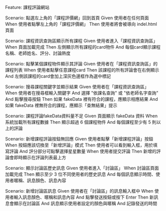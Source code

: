 Feature: 課程評論網站

  Scenario: 點選左上角的「課程評價網」回到首頁
    Given 使用者在任何頁面
    When 使用者點擊左上角的「課程評價網」
    Then 使用者將會被導向 indel.html 頁面

  Scenario: 課程資訊查詢區顯示所有課程
    Given 使用者進入「課程資訊查詢區」
    When 頁面加載完成
    Then 左側顯示所有課程的card物件
    And 每個card顯示課程名稱、老師姓名、評分、討論熱度

  Scenario: 點擊某個課程物件顯示其評論
    Given 使用者在「課程資訊查詢區」的課程列表
    When 使用者點擊任意課程card
    Then 該課程的所有評論會在右側顯示
    And 左側該課程的card會加上深灰色邊框作為選中標記

  Scenario: 搜尋課程關鍵字並顯示結果
    Given 使用者在「課程資訊查詢區」
    When 使用者在搜尋框輸入關鍵字
    And 選擇 "依課名查詢" 或 "依老師名字查詢"
    And 點擊搜尋按鈕
    Then 如果 fakeData 裡有符合的課程，應顯示相應結果
    And 如果 fakeData 裡無符合的課程，應顯示「查無結果」提示

  Scenario: 課程評論fakeData資料量不足
    Given 頁面顯示 fakeData 資料
    When 系統加載所有課程數據
    Then 顯示超過 6 個課程物件
    And 每個課程至少有 5 則以上的評論

  Scenario: 新增課程評論按鈕無回應
    Given 使用者點擊「新增課程評論」按鈕
    When 按鈕應該切換至「新增評論」模式
    Then 使用者可以看到輸入框，用於填寫評論
    And 評分部分可點擊選擇星星數量
    When 使用者提交評論
    Then 新增的評論會即時顯示在評論列表最上方

  Scenario: 顯示討論區歷史訊息
    Given 使用者進入「討論區」
    When 討論區頁面加載完成
    Then 顯示至少 3 位不同使用者的歷史訊息
    And 每個訊息顯示時間、使用者暱稱、訊息顏色、訊息內容

  Scenario: 新增討論區訊息
    Given 使用者在「討論區」的訊息輸入框中
    When 使用者輸入訊息顏色、暱稱和訊息內容
    And 點擊發送按鈕或按下 Enter
    Then 新訊息會顯示在討論區
    And 訊息顯示使用者設定的顏色與暱稱
    And 記錄發送的時間
